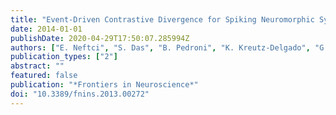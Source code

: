 ```yaml
---
title: "Event-Driven Contrastive Divergence for Spiking Neuromorphic Systems"
date: 2014-01-01
publishDate: 2020-04-29T17:50:07.285994Z
authors: ["E. Neftci", "S. Das", "B. Pedroni", "K. Kreutz-Delgado", "G. Cauwenberghs"]
publication_types: ["2"]
abstract: ""
featured: false
publication: "*Frontiers in Neuroscience*"
doi: "10.3389/fnins.2013.00272"
---
```


